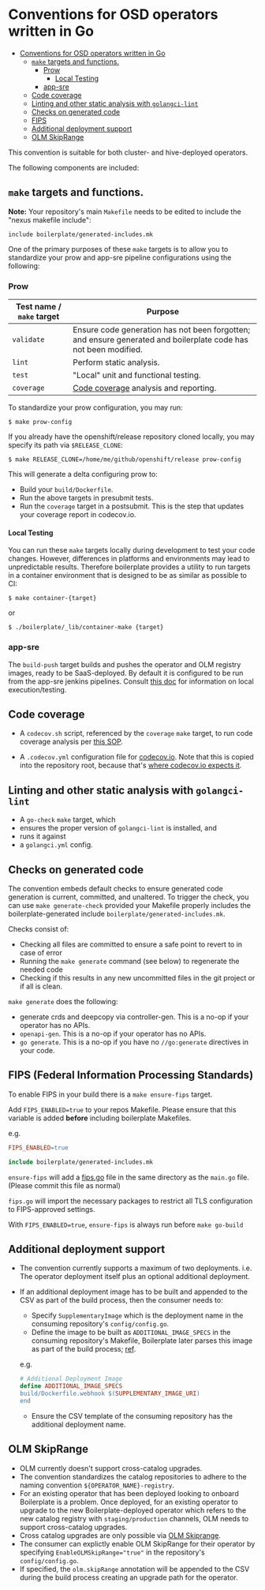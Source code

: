 # Conventions for OSD operators written in Go

- [Conventions for OSD operators written in Go](#conventions-for-osd-operators-written-in-go)
  - [`make` targets and functions.](#make-targets-and-functions)
    - [Prow](#prow)
      - [Local Testing](#local-testing)
    - [app-sre](#app-sre)
  - [Code coverage](#code-coverage)
  - [Linting and other static analysis with `golangci-lint`](#linting-and-other-static-analysis-with-golangci-lint)
  - [Checks on generated code](#checks-on-generated-code)
  - [FIPS](#fips-federal-information-processing-standards)
  - [Additional deployment support](#additional-deployment-support)
  - [OLM SkipRange](#olm-skiprange)

This convention is suitable for both cluster- and hive-deployed operators.

The following components are included:

## `make` targets and functions.

**Note:** Your repository's main `Makefile` needs to be edited to include the
"nexus makefile include":

```
include boilerplate/generated-includes.mk
```

One of the primary purposes of these `make` targets is to allow you to
standardize your prow and app-sre pipeline configurations using the
following:

### Prow

| Test name / `make` target | Purpose                                                                                                         |
| ------------------------- | --------------------------------------------------------------------------------------------------------------- |
| `validate`                | Ensure code generation has not been forgotten; and ensure generated and boilerplate code has not been modified. |
| `lint`                    | Perform static analysis.                                                                                        |
| `test`                    | "Local" unit and functional testing.                                                                            |
| `coverage`                | [Code coverage](#code-coverage) analysis and reporting.                                                         |

To standardize your prow configuration, you may run:

```shell
$ make prow-config
```

If you already have the openshift/release repository cloned locally, you
may specify its path via `$RELEASE_CLONE`:

```shell
$ make RELEASE_CLONE=/home/me/github/openshift/release prow-config
```

This will generate a delta configuring prow to:

- Build your `build/Dockerfile`.
- Run the above targets in presubmit tests.
- Run the `coverage` target in a postsubmit. This is the step that
  updates your coverage report in codecov.io.

#### Local Testing

You can run these `make` targets locally during development to test your
code changes. However, differences in platforms and environments may
lead to unpredictable results. Therefore boilerplate provides a utility
to run targets in a container environment that is designed to be as
similar as possible to CI:

```shell
$ make container-{target}
```

or

```shell
$ ./boilerplate/_lib/container-make {target}
```

### app-sre

The `build-push` target builds and pushes the operator and OLM registry images,
ready to be SaaS-deployed.
By default it is configured to be run from the app-sre jenkins pipelines.
Consult [this doc](app-sre.md) for information on local execution/testing.

## Code coverage

- A `codecov.sh` script, referenced by the `coverage` `make` target, to
  run code coverage analysis per [this SOP](https://github.com/openshift/ops-sop/blob/93d100347746ce04ad552591136818f82043c648/services/codecov.md).

- A `.codecov.yml` configuration file for
  [codecov.io](https://docs.codecov.io/docs/codecov-yaml). Note that
  this is copied into the repository root, because that's
  [where codecov.io expects it](https://docs.codecov.io/docs/codecov-yaml#can-i-name-the-file-codecovyml).

## Linting and other static analysis with `golangci-lint`

- A `go-check` `make` target, which
- ensures the proper version of `golangci-lint` is installed, and
- runs it against
- a `golangci.yml` config.

## Checks on generated code

The convention embeds default checks to ensure generated code generation is current, committed, and unaltered.
To trigger the check, you can use `make generate-check` provided your Makefile properly includes the boilerplate-generated include `boilerplate/generated-includes.mk`.

Checks consist of:

- Checking all files are committed to ensure a safe point to revert to in case of error
- Running the `make generate` command (see below) to regenerate the needed code
- Checking if this results in any new uncommitted files in the git project or if all is clean.

`make generate` does the following:

- generate crds and deepcopy via controller-gen. This is a no-op if your
  operator has no APIs.
- `openapi-gen`. This is a no-op if your operator has no APIs.
- `go generate`. This is a no-op if you have no `//go:generate`
  directives in your code.

## FIPS (Federal Information Processing Standards)

To enable FIPS in your build there is a `make ensure-fips` target.

Add `FIPS_ENABLED=true` to your repos Makefile. Please ensure that this variable is added **before** including boilerplate Makefiles.

e.g.

```.mk
FIPS_ENABLED=true

include boilerplate/generated-includes.mk
```

`ensure-fips` will add a [fips.go](./fips.go) file in the same directory as the `main.go` file. (Please commit this file as normal)

`fips.go` will import the necessary packages to restrict all TLS configuration to FIPS-approved settings.

With `FIPS_ENABLED=true`, `ensure-fips` is always run before `make go-build`

## Additional deployment support

- The convention currently supports a maximum of two deployments. i.e. The operator deployment itself plus an optional additional deployment.
- If an additional deployment image has to be built and appended to the CSV as part of the build process, then the consumer needs to:
  - Specify `SupplementaryImage` which is the deployment name in the consuming repository's `config/config.go`.
  - Define the image to be built as `ADDITIONAL_IMAGE_SPECS` in the consuming repository's Makefile, Boilerplate later parses this image as part of the build process; [ref](https://github.com/openshift/boilerplate/blob/master/boilerplate/openshift/golang-osd-operator/standard.mk#L56).
  
  e.g.

    ```.mk
    # Additional Deployment Image
    define ADDITIONAL_IMAGE_SPECS
    build/Dockerfile.webhook $(SUPPLEMENTARY_IMAGE_URI)
    end
    ```
  - Ensure the CSV template of the consuming repository has the additional deployment name.

## OLM SkipRange

- OLM currently doesn't support cross-catalog upgrades.
- The convention standardizes the catalog repositories to adhere to the naming convention `${OPERATOR_NAME}-registry`.
- For an existing operator that has been deployed looking to onboard Boilerplate is a problem. Once deployed, for an existing operator to upgrade to the new Boilerplate-deployed operator which refers to the new catalog registry with `staging/production` channels, OLM needs to support cross-catalog upgrades.
- Cross catalog upgrades are only possible via [OLM Skiprange](https://v0-18-z.olm.operatorframework.io/docs/concepts/olm-architecture/operator-catalog/creating-an-update-graph/#skiprange).
- The consumer can explictly enable OLM SkipRange for their operator by specifying `EnableOLMSkipRange="true"` in the repository's `config/config.go`.
- If specified, the `olm.skipRange` annotation will be appended to the CSV during the build process creating an upgrade path for the operator.
